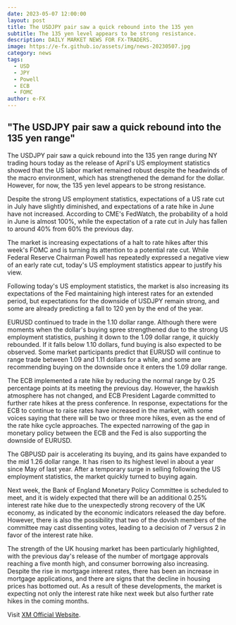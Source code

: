 ```yaml
---
date: 2023-05-07 12:00:00
layout: post
title: The USDJPY pair saw a quick rebound into the 135 yen
subtitle: The 135 yen level appears to be strong resistance.
description: DAILY MARKET NEWS FOR FX-TRADERS.
image: https://e-fx.github.io/assets/img/news-20230507.jpg
category: news
tags:
  - USD
  - JPY
  - Powell
  - ECB
  - FOMC
author: e-FX
---
```


##  "The USDJPY pair saw a quick rebound into the 135 yen range"

The USDJPY pair saw a quick rebound into the 135 yen range during NY trading hours today as the release of April's US employment statistics showed that the US labor market remained robust despite the headwinds of the macro environment, which has strengthened the demand for the dollar. However, for now, the 135 yen level appears to be strong resistance.

Despite the strong US employment statistics, expectations of a US rate cut in July have slightly diminished, and expectations of a rate hike in June have not increased. According to CME's FedWatch, the probability of a hold in June is almost 100%, while the expectation of a rate cut in July has fallen to around 40% from 60% the previous day.

The market is increasing expectations of a halt to rate hikes after this week's FOMC and is turning its attention to a potential rate cut. While Federal Reserve Chairman Powell has repeatedly expressed a negative view of an early rate cut, today's US employment statistics appear to justify his view.

Following today's US employment statistics, the market is also increasing its expectations of the Fed maintaining high interest rates for an extended period, but expectations for the downside of USDJPY remain strong, and some are already predicting a fall to 120 yen by the end of the year.

EURUSD continued to trade in the 1.10 dollar range. Although there were moments when the dollar's buying spree strengthened due to the strong US employment statistics, pushing it down to the 1.09 dollar range, it quickly rebounded. If it falls below 1.10 dollars, fund buying is also expected to be observed. Some market participants predict that EURUSD will continue to range trade between 1.09 and 1.11 dollars for a while, and some are recommending buying on the downside once it enters the 1.09 dollar range.

The ECB implemented a rate hike by reducing the normal range by 0.25 percentage points at its meeting the previous day. However, the hawkish atmosphere has not changed, and ECB President Lagarde committed to further rate hikes at the press conference. In response, expectations for the ECB to continue to raise rates have increased in the market, with some voices saying that there will be two or three more hikes, even as the end of the rate hike cycle approaches. The expected narrowing of the gap in monetary policy between the ECB and the Fed is also supporting the downside of EURUSD.

The GBPUSD pair is accelerating its buying, and its gains have expanded to the mid 1.26 dollar range. It has risen to its highest level in about a year since May of last year. After a temporary surge in selling following the US employment statistics, the market quickly turned to buying again.

Next week, the Bank of England Monetary Policy Committee is scheduled to meet, and it is widely expected that there will be an additional 0.25% interest rate hike due to the unexpectedly strong recovery of the UK economy, as indicated by the economic indicators released the day before. However, there is also the possibility that two of the dovish members of the committee may cast dissenting votes, leading to a decision of 7 versus 2 in favor of the interest rate hike.

The strength of the UK housing market has been particularly highlighted, with the previous day's release of the number of mortgage approvals reaching a five month high, and consumer borrowing also increasing. Despite the rise in mortgage interest rates, there has been an increase in mortgage applications, and there are signs that the decline in housing prices has bottomed out. As a result of these developments, the market is expecting not only the interest rate hike next week but also further rate hikes in the coming months.




Visit [XM Official Website](https://clicks.pipaffiliates.com/c?c=550036&l=en&p=0).